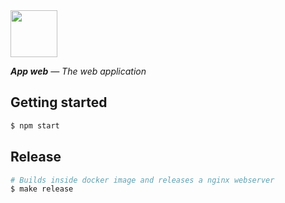 <img src="https://emojipedia-us.s3.dualstack.us-west-1.amazonaws.com/thumbs/120/apple/129/unicorn-face_1f984.png" width="75"/>

_**App web** — The web application_

## Getting started
```sh
$ npm start
```

## Release
```sh
# Builds inside docker image and releases a nginx webserver
$ make release
```

